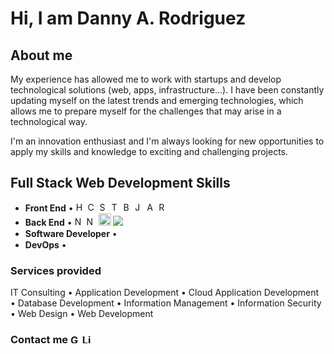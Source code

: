 # Hi, I am Danny A. Rodriguez

## About me
My experience has allowed me to work with startups and develop technological solutions (web, apps, infrastructure...). I have been constantly updating myself on the latest trends and emerging technologies, which allows me to prepare myself for the challenges that may arise in a technological way.

I'm an innovation enthusiast and I'm always looking for new opportunities to apply my skills and knowledge to exciting and challenging projects.


## Full Stack Web Development Skills
- **Front End** • <img width="15" src="https://www.cdnlogo.com/logos/h/84/html.svg" alt="Html" /> <img width="15" src="https://www.cdnlogo.com/logos/c/18/css.svg" alt="CSS" /> <img width="15" src="https://www.cdnlogo.com/logos/s/90/sass.svg" alt="Sass"> <img width="15" src="https://www.cdnlogo.com/logos/t/58/tailwind-css.svg" alt="Tailwind"> <img width="15" src="https://www.cdnlogo.com/logos/b/74/bootstrap-5.svg" alt="Bootstrap"> <img width="15" src="https://www.cdnlogo.com/logos/j/69/javascript.svg" alt="Js" /> <img width="15" src="https://www.cdnlogo.com/logos/a/51/angular.svg" alt="Angular" /> <img width="15" src="https://www.cdnlogo.com/logos/r/63/react.svg" alt="React" />
- **Back End** • <img width="15" src="https://www.cdnlogo.com/logos/n/80/next-js.svg" alt="Next JS" /> <img width="15" src="https://www.cdnlogo.com/logos/n/94/nodejs-icon.svg" alt="Nodejs" /> <img width="20" src="https://www.cdnlogo.com/logos/p/71/php.svg" alt="Php" /> <img src="https://static.cdnlogo.com/logos/p/3/python.svg"> <img width="15" src="https://www.cdnlogo.com/logos/m/78/mysql.svg"> <img width="15" src="https://www.cdnlogo.com/logos/p/93/postgresql.svg"> 
- **Software Developer** • <img width="15" src="https://www.cdnlogo.com/logos/c/70/csharp.svg"> <img width="15" src="https://static.cdnlogo.com/logos/c/1/c-plus-plus.svg"> <img width="15" src="https://www.cdnlogo.com/logos/m/21/microsoft-sql-server.svg"> <img width="15" src="https://www.cdnlogo.com/logos/d/6/dot-net-core.svg"> <img width="15" src="https://www.cdnlogo.com/logos/b/67/blazor.svg">
- **DevOps**  • <img width="15" src="https://www.cdnlogo.com/logos/a/19/aws.svg"> <img width="15" src="https://www.cdnlogo.com/logos/a/12/azure.svg">
<!-- <a href="https://cdnlogo.com/logo/azure_30734.html"><img src="https://www.cdnlogo.com/logos/a/46/azure.svg"></a> -->


### Services provided
IT Consulting • Application Development • Cloud Application Development • Database Development • Information Management • Information Security • Web Design • Web Development

### Contact me   <a href="mailto:dandemslay@gmail.com"><img width="15" src="https://www.cdnlogo.com/logos/o/14/official-gmail-icon-2020.svg" alt="Gmail" /></a> <a href="https://www.linkedin.com/in/danny-rodriguez-0b9aaa54/"><img width="15" src="https://www.cdnlogo.com/logos/l/66/linkedin-icon.svg" alt="LinkedIn" /></a>
<!--
**DannyRodriguezFSWD/DannyRodriguezFSWD** is a ✨ _special_ ✨ repository because its `README.md` (this file) appears on your GitHub profile.

Here are some ideas to get you started:

- 🔭 I’m currently working on ...
- 🌱 I’m currently learning ...
- 👯 I’m looking to collaborate on ...
- 🤔 I’m looking for help with ...
- 💬 Ask me about ...
- 📫 How to reach me: ...
- 😄 Pronouns: ...
- ⚡ Fun fact: ...
-->
